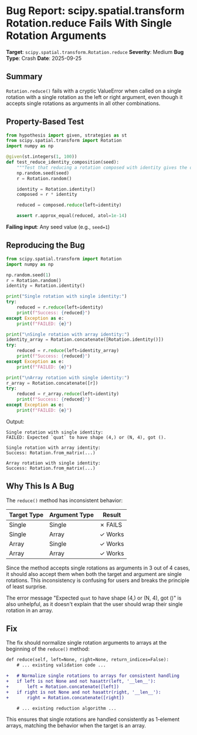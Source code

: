 # Bug Report: scipy.spatial.transform Rotation.reduce Fails With Single Rotation Arguments

**Target**: `scipy.spatial.transform.Rotation.reduce`
**Severity**: Medium
**Bug Type**: Crash
**Date**: 2025-09-25

## Summary

`Rotation.reduce()` fails with a cryptic ValueError when called on a single rotation with a single rotation as the left or right argument, even though it accepts single rotations as arguments in all other combinations.

## Property-Based Test

```python
from hypothesis import given, strategies as st
from scipy.spatial.transform import Rotation
import numpy as np

@given(st.integers(1, 100))
def test_reduce_identity_composition(seed):
    """Test that reducing a rotation composed with identity gives the original rotation"""
    np.random.seed(seed)
    r = Rotation.random()

    identity = Rotation.identity()
    composed = r * identity

    reduced = composed.reduce(left=identity)

    assert r.approx_equal(reduced, atol=1e-14)
```

**Failing input**: Any seed value (e.g., `seed=1`)

## Reproducing the Bug

```python
from scipy.spatial.transform import Rotation
import numpy as np

np.random.seed(1)
r = Rotation.random()
identity = Rotation.identity()

print("Single rotation with single identity:")
try:
    reduced = r.reduce(left=identity)
    print(f"Success: {reduced}")
except Exception as e:
    print(f"FAILED: {e}")

print("\nSingle rotation with array identity:")
identity_array = Rotation.concatenate([Rotation.identity()])
try:
    reduced = r.reduce(left=identity_array)
    print(f"Success: {reduced}")
except Exception as e:
    print(f"FAILED: {e}")

print("\nArray rotation with single identity:")
r_array = Rotation.concatenate([r])
try:
    reduced = r_array.reduce(left=identity)
    print(f"Success: {reduced}")
except Exception as e:
    print(f"FAILED: {e}")
```

Output:
```
Single rotation with single identity:
FAILED: Expected `quat` to have shape (4,) or (N, 4), got ().

Single rotation with array identity:
Success: Rotation.from_matrix(...)

Array rotation with single identity:
Success: Rotation.from_matrix(...)
```

## Why This Is A Bug

The `reduce()` method has inconsistent behavior:

| Target Type | Argument Type | Result |
|------------|---------------|--------|
| Single | Single | ✗ FAILS |
| Single | Array | ✓ Works |
| Array | Single | ✓ Works |
| Array | Array | ✓ Works |

Since the method accepts single rotations as arguments in 3 out of 4 cases, it should also accept them when both the target and argument are single rotations. This inconsistency is confusing for users and breaks the principle of least surprise.

The error message "Expected `quat` to have shape (4,) or (N, 4), got ()" is also unhelpful, as it doesn't explain that the user should wrap their single rotation in an array.

## Fix

The fix should normalize single rotation arguments to arrays at the beginning of the `reduce()` method:

```diff
def reduce(self, left=None, right=None, return_indices=False):
    # ... existing validation code ...

+   # Normalize single rotations to arrays for consistent handling
+   if left is not None and not hasattr(left, '__len__'):
+       left = Rotation.concatenate([left])
+   if right is not None and not hasattr(right, '__len__'):
+       right = Rotation.concatenate([right])

    # ... existing reduction algorithm ...
```

This ensures that single rotations are handled consistently as 1-element arrays, matching the behavior when the target is an array.